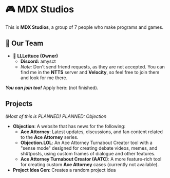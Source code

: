 # 🎮 MDX Studios
This is **MDX Studios**, a group of 7 people who make programs and games.

## 📜 **Our Team**

- 📜 **LLLettuce (Owner)**  
   - **Discord:** amysct  
   - *Note:* Don't send friend requests, as they are not accepted. You can find me in the **NTTS** server and **Velocity**, so feel free to join them and look for me there.

***You can join too!*** Apply here: (not finished).

## **Projects**
*(Most of this is PLANNED)*
*PLANNED: Objection*
- **Objection**: A website that has news for the following:
  - **Ace Attorney**: Latest updates, discussions, and fan content related to the **Ace Attorney** series.
  - **Objection.LOL**: An Ace Attorney Turnabout Creator tool with a "sense mode" designed for creating debate videos, memes, and sh#tposts, using custom frames of dialogue and other features.
  - **Ace Attorney Turnabout Creator (AATC)**: A more feature-rich tool for creating custom **Ace Attorney** cases (currently not available).
- **Project Idea Gen**: Creates a random project idea 

